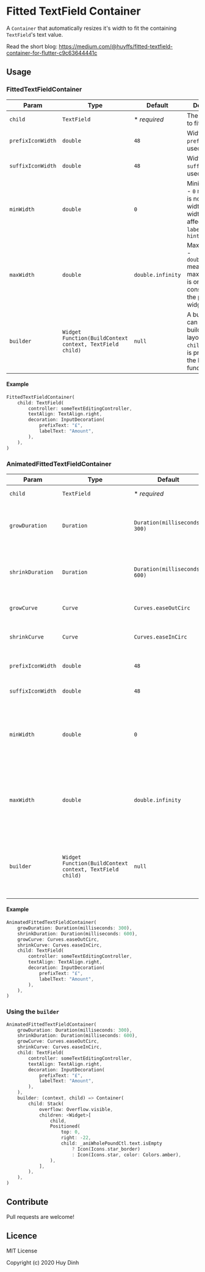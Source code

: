 # Fitted TextField Container

A `Container` that automatically resizes it's width to fit the containing `TextField`'s text value.

Read the short blog: https://medium.com/@huyffs/fitted-textfield-container-for-flutter-c9c63644441c

## Usage

### FittedTextFieldContainer

| Param             | Type                                                     | Default           | Description                                                                                                    |
|-------------------|----------------------------------------------------------|-------------------|----------------------------------------------------------------------------------------------------------------|
| `child`           | `TextField`                                              | * _required_      | The `TextField` to fit                                                                                         |
| `prefixIconWidth` | `double`                                                 | `48`              | Width of the `prefixIcon` (if used)                                                                            |
| `suffixIconWidth` | `double`                                                 | `48`              | Width of the `suffixIcon` (if used)                                                                            |
| `minWidth`        | `double`                                                 | `0`               | Minimum width - `0` means there is no minimum width - the width will be affected by `labelText` and `hintText` |
| `maxWidth`        | `double`                                                 | `double.infinity` | Maximum width - `double.infinity` means that the maximum width is only constrained by the parent widget        |
| `builder`         | `Widget Function(BuildContext context, TextField child)` | `null`            | A builder that can be used to build complex layouts. The `child` TextField is provided to the build function   |

#### Example

```dart
FittedTextFieldContainer(
    child: TextField(
        controller: someTextEditingController,
        textAlign: TextAlign.right,
        decoration: InputDecoration(
            prefixText: "£",
            labelText: "Amount",
        ),
    ),
)
```

### AnimatedFittedTextFieldContainer
| Param             | Type                                                     | Default                       | Description                                                                                                    |
|-------------------|----------------------------------------------------------|-------------------------------|----------------------------------------------------------------------------------------------------------------|
| `child`           | `TextField`                                              | * _required_                  | The `TextField` to fit                                                                                         |
| `growDuration`    | `Duration`                                               | `Duration(milliseconds: 300)` | Duration to animate the container's width when `TextField` grows                                               |
| `shrinkDuration`  | `Duration`                                               | `Duration(milliseconds: 600)` | Duration to animate the container's width when `TextField` shrinks                                             |
| `growCurve`       | `Curve`                                                  | `Curves.easeOutCirc`          | The curve to use in the grow animation                                                                         |
| `shrinkCurve`     | `Curve`                                                  | `Curves.easeInCirc`           | The curve to use in the shrink animation                                                                       |
| `prefixIconWidth` | `double`                                                 | `48`                          | Width of the `prefixIcon` (if used)                                                                            |
| `suffixIconWidth` | `double`                                                 | `48`                          | Width of the `suffixIcon` (if used)                                                                            |
| `minWidth`        | `double`                                                 | `0`                           | Minimum width - `0` means there is no minimum width - the width will be affected by `labelText` and `hintText` |
| `maxWidth`        | `double`                                                 | `double.infinity`             | Maximum width - `double.infinity` means that the maximum width is only constrained by the parent widget        |
| `builder`         | `Widget Function(BuildContext context, TextField child)` | `null`                        | A builder that can be used to build complex layouts. The `child` TextField is provided to the build function   |

#### Example

```dart
AnimatedFittedTextFieldContainer(
    growDuration: Duration(milliseconds: 300),
    shrinkDuration: Duration(milliseconds: 600),
    growCurve: Curves.easeOutCirc,
    shrinkCurve: Curves.easeInCirc,
    child: TextField(
        controller: someTextEditingController,
        textAlign: TextAlign.right,
        decoration: InputDecoration(
            prefixText: "£",
            labelText: "Amount",
        ),
    ),
)
```

### Using the `builder`
```dart
AnimatedFittedTextFieldContainer(
    growDuration: Duration(milliseconds: 300),
    shrinkDuration: Duration(milliseconds: 600),
    growCurve: Curves.easeOutCirc,
    shrinkCurve: Curves.easeInCirc,
    child: TextField(
        controller: someTextEditingController,
        textAlign: TextAlign.right,
        decoration: InputDecoration(
            prefixText: "£",
            labelText: "Amount",
        ),
    ),
    builder: (context, child) => Container(
        child: Stack(
            overflow: Overflow.visible,
            children: <Widget>[
                child,
                Positioned(
                    top: 0,
                    right: -22,
                    child: _aniWholePoundCtl.text.isEmpty
                        ? Icon(Icons.star_border)
                        : Icon(Icons.star, color: Colors.amber),
                ),
            ],
        ),
    ),
)
```

## Contribute

Pull requests are welcome!

## Licence

MIT License

Copyright (c) 2020 Huy Dinh